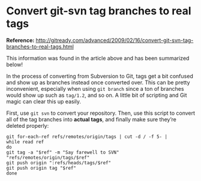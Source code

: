 # Convert git-svn tag branches to real tags

**Reference:** http://gitready.com/advanced/2009/02/16/convert-git-svn-tag-branches-to-real-tags.html

This information was found in the article above and has been summarized below!

In the process of converting from Subversion to Git, tags get a bit confused and show up as branches instead once converted over. This can be pretty inconvenient, especially when using `git branch` since a ton of branches would show up such as `tag/1.2`, and so on. A little bit of scripting and Git magic can clear this up easily.

First, use `git svn` to convert your repository. Then, use this script to convert all of the tag branches into **actual tags**, and finally make sure they’re deleted properly:

```
git for-each-ref refs/remotes/origin/tags | cut -d / -f 5- |
while read ref
do
git tag -a "$ref" -m "Say farewell to SVN" "refs/remotes/origin/tags/$ref"
git push origin ":refs/heads/tags/$ref"
git push origin tag "$ref"
done
```